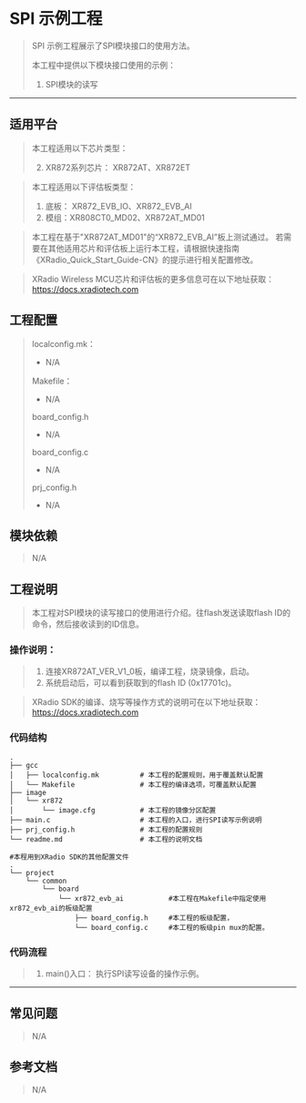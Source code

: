 # SPI 示例工程

> SPI 示例工程展示了SPI模块接口的使用方法。
>
> 本工程中提供以下模块接口使用的示例：
>
> 1. SPI模块的读写

---

## 适用平台

> 本工程适用以下芯片类型：
>
> 2. XR872系列芯片： XR872AT、XR872ET

> 本工程适用以下评估板类型：
> 1. 底板： XR872_EVB_IO、XR872_EVB_AI
> 2. 模组：XR808CT0_MD02、XR872AT_MD01

> 本工程在基于"XR872AT_MD01"的“XR872_EVB_AI”板上测试通过。
> 若需要在其他适用芯片和评估板上运行本工程，请根据快速指南《XRadio_Quick_Start_Guide-CN》的提示进行相关配置修改。

> XRadio Wireless MCU芯片和评估板的更多信息可在以下地址获取：
> https://docs.xradiotech.com

## 工程配置

> localconfig.mk：
>
> - N/A
>
> Makefile：
>
> - N/A
>
> board_config.h
>
> - N/A
>
> board_config.c
>
> - N/A
>
> prj_config.h
>
> - N/A

## 模块依赖

> N/A

## 工程说明

> 本工程对SPI模块的读写接口的使用进行介绍。往flash发送读取flash ID的命令，然后接收读到的ID信息。
>

### 操作说明：

> 1. 连接XR872AT_VER_V1_0板，编译工程，烧录镜像，启动。
> 3. 系统启动后，可以看到获取到的flash ID (0x17701c)。

> XRadio SDK的编译、烧写等操作方式的说明可在以下地址获取：
> https://docs.xradiotech.com

### 代码结构
```
.
├── gcc
│   ├── localconfig.mk          # 本工程的配置规则，用于覆盖默认配置
│   └── Makefile                # 本工程的编译选项，可覆盖默认配置
├── image
│   └── xr872
│       └── image.cfg           # 本工程的镜像分区配置
├── main.c                      # 本工程的入口，进行SPI读写示例说明
├── prj_config.h                # 本工程的配置规则
└── readme.md                   # 本工程的说明文档

#本程用到XRadio SDK的其他配置文件
.
└── project
    └── common
        └── board
            └── xr872_evb_ai           #本工程在Makefile中指定使用xr872_evb_ai的板级配置
                ├── board_config.h     #本工程的板级配置，
                └── board_config.c     #本工程的板级pin mux的配置。
```
### 代码流程

> 1. main()入口： 执行SPI读写设备的操作示例。
> 

---

## 常见问题

> N/A

## 参考文档

> N/A
